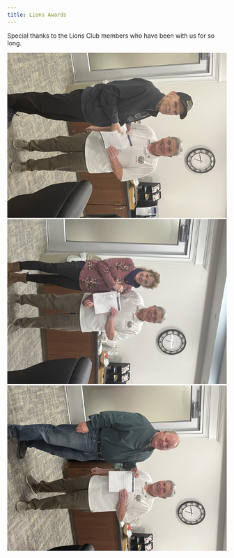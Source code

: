 ```yaml
---
title: Lions Awards
---
```

Special thanks to the Lions Club members who have been with us for so long.

<div class="row mb-3">
    <div class="col">
        <img class="img-fluid" src="/img/2025/lions-awards/2025-03-18 18.42.52.png" />
    </div>
    <div class="col">
        <img class="img-fluid" src="/img/2025/lions-awards/2025-03-18 18.42.02.png" />
    </div>
</div>
<div class="row mb-3">
    <div class="col">
        <img class="img-fluid" src="/img/2025/lions-awards/2025-03-18 18.43.22.png" />
    </div>
</div>
